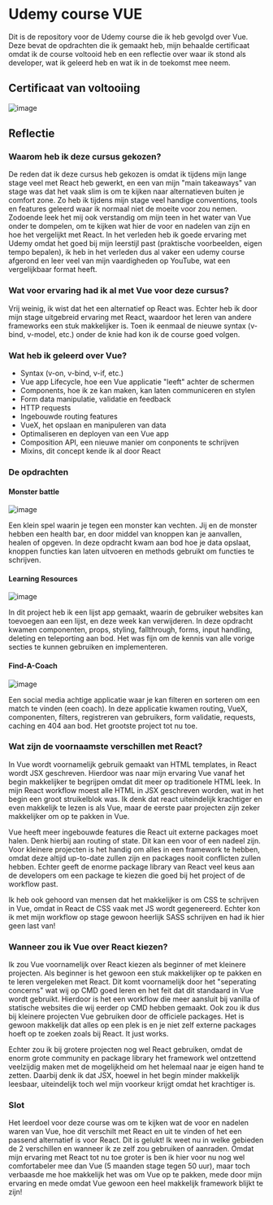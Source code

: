 # Udemy course VUE

Dit is de repository voor de Udemy course die ik heb gevolgd over Vue. Deze bevat de opdrachten die ik gemaakt heb, mijn behaalde certificaat omdat ik de course voltooid heb en een reflectie over waar ik stond als developer, wat ik geleerd heb en wat ik in de toekomst mee neem.

## Certificaat van voltooiing

![image](https://user-images.githubusercontent.com/43436118/112456127-b947de00-8d5a-11eb-8a6a-78f8f7d0b2a2.png)

## Reflectie

### Waarom heb ik deze cursus gekozen?
De reden dat ik deze cursus heb gekozen is omdat ik tijdens mijn lange stage veel met React heb gewerkt, en een van mijn "main takeaways" van stage was dat het vaak slim is om te kijken naar alternatieven buiten je comfort zone. Zo heb ik tijdens mijn stage veel handige conventions, tools en features geleerd waar ik normaal niet de moeite voor zou nemen. Zodoende leek het mij ook verstandig om mijn teen in het water van Vue onder te dompelen, om te kijken wat hier de voor en nadelen van zijn en hoe het vergelijkt met React. In het verleden heb ik goede ervaring met Udemy omdat het goed bij mijn leerstijl past (praktische voorbeelden, eigen tempo bepalen), ik heb in het verleden dus al vaker een udemy course afgerond en leer veel van mijn vaardigheden op YouTube, wat een vergelijkbaar format heeft.

### Wat voor ervaring had ik al met Vue voor deze cursus?
Vrij weinig, ik wist dat het een alternatief op React was. Echter heb ik door mijn stage uitgebreid ervaring met React, waardoor het leren van andere frameworks een stuk makkelijker is. Toen ik eenmaal de nieuwe syntax (v-bind, v-model, etc.) onder de knie had kon ik de course goed volgen. 

### Wat heb ik geleerd over Vue?
* Syntax (v-on, v-bind, v-if, etc.)
* Vue app Lifecycle, hoe een Vue applicatie "leeft" achter de schermen
* Components, hoe ik ze kan maken, kan laten communiceren en stylen
* Form data manipulatie, validatie en feedback
* HTTP requests
* Ingebouwde routing features
* VueX, het opslaan en manipuleren van data
* Optimaliseren en deployen van een Vue app
* Composition API, een nieuwe manier om conponents te schrijven
* Mixins, dit concept kende ik al door React

### De opdrachten
#### Monster battle
![image](https://user-images.githubusercontent.com/43436118/112469402-bbfdff80-8d69-11eb-8328-1698cd84be96.png)

Een klein spel waarin je tegen een monster kan vechten. Jij en de monster hebben een health bar, en door middel van knoppen kan je aanvallen, healen of opgeven. In deze opdracht kwam aan bod hoe je data opslaat, knoppen functies kan laten uitvoeren en methods gebruikt om functies te schrijven.

#### Learning Resources
![image](https://user-images.githubusercontent.com/43436118/112470760-54e14a80-8d6b-11eb-906e-2f1f886be754.png)

In dit project heb ik een lijst app gemaakt, waarin de gebruiker websites kan toevoegen aan een lijst, en deze week kan verwijderen. In deze opdracht kwamen componenten, props, styling, fallthrough, forms, input handling, deleting en teleporting aan bod. Het was fijn om de kennis van alle vorige secties te kunnen gebruiken en implementeren.

#### Find-A-Coach
![image](https://user-images.githubusercontent.com/43436118/112471772-96bec080-8d6c-11eb-9062-b12949094968.png)

Een social media achtige applicatie waar je kan filteren en sorteren om een match te vinden (een coach).
In deze applicatie kwamen routing, VueX, componenten, filters, registreren van gebruikers, form validatie, requests, caching en 404 aan bod. Het grootste project tot nu toe.

### Wat zijn de voornaamste verschillen met React?
In Vue wordt voornamelijk gebruik gemaakt van HTML templates, in React wordt JSX geschreven. Hierdoor was naar mijn ervaring Vue vanaf het begin makkelijker te begrijpen omdat dit meer op traditionele HTML leek. In mijn React workflow moest alle HTML in JSX geschreven worden, wat in het begin een groot struikelblok was. Ik denk dat react uiteindelijk krachtiger en even makkelijk te lezen is als Vue, maar de eerste paar projecten zijn zeker makkelijker om op te pakken in Vue.

Vue heeft meer ingebouwde features die React uit externe packages moet halen. Denk hierbij aan routing of state. Dit kan een voor of een nadeel zijn. Voor kleinere projecten is het handig om alles in een framework te hebben, omdat deze altijd up-to-date zullen zijn en packages nooit conflicten zullen hebben. Echter geeft de enorme package library van React veel keus aan de developers om een package te kiezen die goed bij het project of de workflow past.

Ik heb ook gehoord van mensen dat het makkelijker is om CSS te schrijven in Vue, omdat in React de CSS vaak met JS wordt gegenereerd. Echter kon ik met mijn workflow op stage gewoon heerlijk SASS schrijven en had ik hier geen last van!

### Wanneer zou ik Vue over React kiezen?
Ik zou Vue voornamelijk over React kiezen als beginner of met kleinere projecten. Als beginner is het gewoon een stuk makkelijker op te pakken en te leren vergeleken met React. Dit komt voornamelijk door het "seperating concerns" wat wij op CMD goed leren en het feit dat dit standaard in Vue wordt gebruikt. Hierdoor is het een workflow die meer aansluit bij vanilla of statische websites die wij eerder op CMD hebben gemaakt. Ook zou ik dus bij kleinere projecten Vue gebruiken door de officiele packages. Het is gewoon makkelijk dat alles op een plek is en je niet zelf externe packages hoeft op te zoeken zoals bij React. It just works.

Echter zou ik bij grotere projecten nog wel React gebruiken, omdat de enorm grote community en package library het framework wel ontzettend veelzijdig maken met de mogelijkheid om het helemaal naar je eigen hand te zetten. Daarbij denk ik dat JSX, hoewel  in het begin minder makkelijk leesbaar, uiteindelijk toch wel mijn voorkeur krijgt omdat het krachtiger is.

### Slot
Het leerdoel voor deze course was om te kijken wat de voor en nadelen waren van Vue, hoe dit verschilt met React en uit te vinden of het een passend alternatief is voor React. Dit is gelukt! Ik weet nu in welke gebieden de 2 verschillen en wanneer ik ze zelf zou gebruiken of aanraden. Omdat mijn ervaring met React tot nu toe groter is ben ik hier voor nu nog wel comfortabeler mee dan Vue (5 maanden stage tegen 50 uur), maar toch verbaasde me hoe makkelijk het was om Vue op te pakken, mede door mijn ervaring en mede omdat Vue gewoon een heel makkelijk framework blijkt te zijn!

